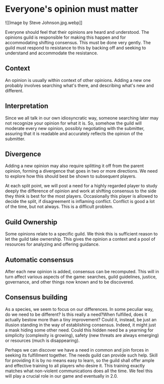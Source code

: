 # Everyone's opinion must matter

![[Image by Steve Johnson.jpg.webp]]  

Everyone should feel that their opinions are heard and understood. The opinions guild is responsible for making this happen and for accommodating shifting consensus. This must be done very gently. The guild must respond to resistance to this by backing off and seeking to understand and accommodate the resistance. 

## Context

An opinion is usually within context of other opinions. Adding a new one probably involves searching what's there, and describing what's new and different.

## Interpretation

Since we all talk in our own idiosyncratic way, someone searching later may not recognize your opinion for what it is. So, somehow the guild will moderate every new opinion, possibly negotiating with the submitter, assuring that it is readable and accurately reflects the opinion of the submitter.

## Divergence

Adding a new opinion may also require splitting it off from the parent opinion, forming a divergence that goes in two or more directions. We need to explore how this should best be shown to subsequent players.

At each split point, we will post a need for a highly regarded player to study deeply the difference of opinion and work at shifting consensus to the side they think is best for the most players. Occasionally this player is allowed to decide the split, if disagreement is inflaming conflict. Conflict is good a lot of the time, but not always. This is a difficult problem.

## Guild Ownership

Some opinions relate to a specific guild. We think this is sufficient reason to let the guild take ownership. This gives the opinion a context and a pool of resources for analyzing and offering guidance.

## Automatic consensus

After each new opinion is added, consensus can be recomputed. This will in turn affect various aspects of the game: searches, guild guidelines, justice, governance, and other things now known and to be discovered.

## Consensus building

As a species, we seem to focus on our differences. In some peculiar way, do we need to be different? Is this really a need?When fulfilled, does it actually bestow more than a tiny improvement? Could it, instead, be just an illusion standing in the way of establishing consensus. Indeed, it might just a mask hiding some other need. Could this hidden need be a yearning for simplicity (complexity is growing), safety (new threats are always emerging) or resources (much is disappearing).

Perhaps we can discover we have a need in common and join forces in seeking its fulfillment together. The needs guild can provide such help. Skill for providing it is by no means easy to learn, so the guild shall offer ample and effective training to all players who desire it. This training exactly matches what non-violent communications does all the time. We feel this will play a crucial role in our game and eventually in 2.0.
